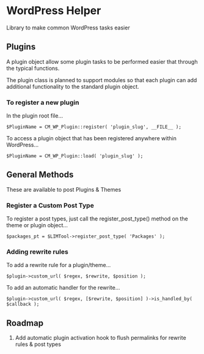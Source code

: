 WordPress Helper
================

Library to make common WordPress tasks easier

Plugins
-------

A plugin object allow some plugin tasks to be performed easier that through the typical functions.

The plugin class is planned to support modules so that each plugin can add additional functionality to the standard plugin object.

### To register a new plugin

In the plugin root file...

    $PluginName = CM_WP_Plugin::register( 'plugin_slug', __FILE__ );
    

To access a plugin object that has been registered anywhere within WordPress…

    $PluginName = CM_WP_Plugin::load( 'plugin_slug' );
    


General Methods
---------------

These are available to post Plugins & Themes

### Register a Custom Post Type

To register a post types, just call the register_post_type() method on the theme or plugin object…

    $packages_pt = $LIMTool->register_post_type( 'Packages' );
    


### Adding rewrite rules

To add a rewrite rule for a plugin/theme…

    $plugin->custom_url( $regex, $rewrite, $position );


To add an automatic handler for the rewrite…

    $plugin->custom_url( $regex, [$rewrite, $position] )->is_handled_by( $callback );




Roadmap
-------

1. Add automatic plugin activation hook to flush permalinks for rewrite rules & post types